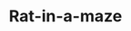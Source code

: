 ---
type: "Desktop Program"
title: "Rat-in-a-maze"
description: "A visual representation of the rat in a maze problem and its solution using the SFML library"
tools: "C++ Libraries: SFML" 
hyperlink: https://github.com/Ferret-san/Rat-in-a-maze-Backtracking
image: "../../images/maze.jpg"
---